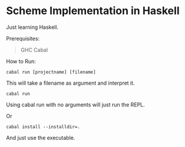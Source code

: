 # Scheme Implementation in Haskell

Just learning Haskell.

Prerequisites:

> GHC
> Cabal

How to Run:

```
cabal run [projectname] [filename]
```
This will take a filename as argument and interpret it.

```
cabal run
```
Using cabal run with no arguments will just run the REPL.

Or
```
cabal install --installdir=.
```
And just use the executable.
